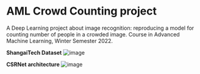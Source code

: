 # AML Crowd Counting project

A Deep Learning project about image recognition: reproducing a model for counting number of people in a crowded image.
Course in Advanced Machine Learning, Winter Semester 2022.

**ShangaiTech Dataset** 
![image](https://github.com/LudovicoLentini/AML-Crowd-Counting/assets/91474450/dad37e03-5508-4896-9ecd-d3355508ff02)

**CSRNet architecture**
![image](https://github.com/LudovicoLentini/AML-Crowd-Counting/assets/91474450/b541da3f-91b1-4c20-8e0a-b3c45d7d6fee)

